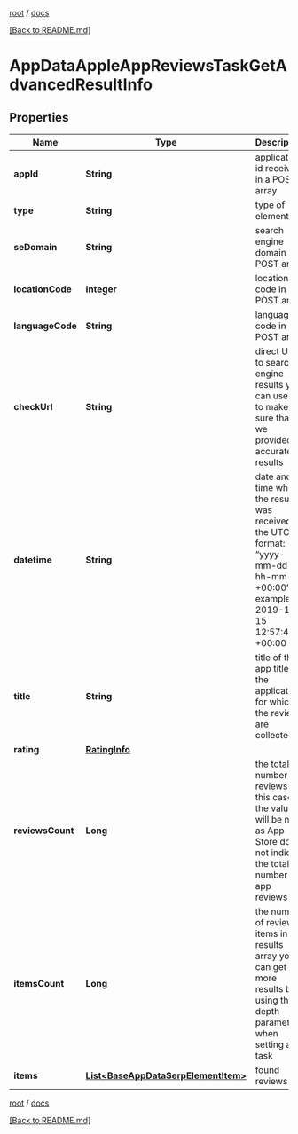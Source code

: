 [root](./../ "root") / [docs](./ "docs")

[[Back to README.md]](./../README.md "[Back to README.md]")

# AppDataAppleAppReviewsTaskGetAdvancedResultInfo

## Properties

| Name | Type | Description | Notes |
|------------ | ------------- | ------------- | -------------|
|**appId** | **String** | application id received in a POST array |  [optional] |
|**type** | **String** | type of element |  [optional] |
|**seDomain** | **String** | search engine domain in a POST array |  [optional] |
|**locationCode** | **Integer** | location code in a POST array |  [optional] |
|**languageCode** | **String** | language code in a POST array |  [optional] |
|**checkUrl** | **String** | direct URL to search engine results you can use it to make sure that we provided accurate results |  [optional] |
|**datetime** | **String** | date and time when the result was received in the UTC format: “yyyy-mm-dd hh-mm-ss +00:00” example: 2019-11-15 12:57:46 +00:00 |  [optional] |
|**title** | **String** | title of the app title of the application for which the reviews are collected |  [optional] |
|**rating** | [**RatingInfo**](RatingInfo.md) |  |  [optional] |
|**reviewsCount** | **Long** | the total number of reviews in this case, the value will be null as App Store does not indicate the total number of app reviews |  [optional] |
|**itemsCount** | **Long** | the number of reviews items in the results array you can get more results by using the depth parameter when setting a task |  [optional] |
|**items** | [**List&lt;BaseAppDataSerpElementItem&gt;**](BaseAppDataSerpElementItem.md) | found reviews |  [optional] |

[root](./../ "root") / [docs](./ "docs")

[[Back to README.md]](./../README.md "[Back to README.md]")